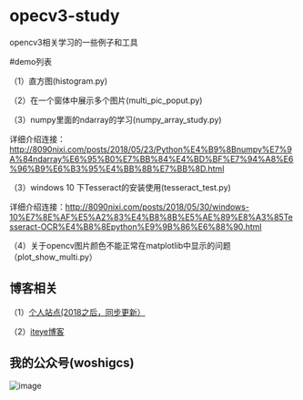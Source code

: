 # opecv3-study
opencv3相关学习的一些例子和工具

#demo列表

（1）直方图(histogram.py)

（2）在一个窗体中展示多个图片(multi_pic_poput.py)

（3）numpy里面的ndarray的学习(numpy_array_study.py)

详细介绍连接：<http://8090nixi.com/posts/2018/05/23/Python%E4%B9%8Bnumpy%E7%9A%84ndarray%E6%95%B0%E7%BB%84%E4%BD%BF%E7%94%A8%E6%96%B9%E6%B3%95%E4%BB%8B%E7%BB%8D.html>

（3）windows 10 下Tesseract的安装使用(tesseract_test.py)

详细介绍连接：<http://8090nixi.com/posts/2018/05/30/windows-10%E7%8E%AF%E5%A2%83%E4%B8%8B%E5%AE%89%E8%A3%85Tesseract-OCR%E4%B8%8Epython%E9%9B%86%E6%88%90.html>

（4）关于opencv图片颜色不能正常在matplotlib中显示的问题（plot_show_multi.py）

## 博客相关

（1）[个人站点(2018之后，同步更新）](http://8090nixi.com/) 

（2）[iteye博客](<http://qindongliang.iteye.com/>)  



## 我的公众号(woshigcs)

![image](https://github.com/qindongliang/answer_sheet_scan/blob/master/imgs/gcs.jpg)

 
